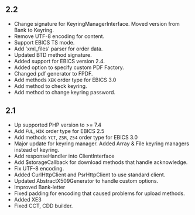 ## 2.2
* Change signature for KeyringManagerInterface. Moved version from Bank to Keyring.
* Remove UTF-8 encoding for content.
* Support EBICS TS mode.
* Add 'xml_files' parser for order data.
* Updated BTD method signature.
* Added support for EBICS version 2.4.
* Added option to specify custom PDF Factory.
* Changed pdf generator to FPDF.
* Add methods `XEK` order type for EBICS 3.0
* Add method to check keyring.
* Add method to change keyring password.

## 2.1

* Up supported PHP version to >= 7.4
* Add `FUL`, `H3K` order type for EBICS 2.5
* Add methods `YCT`, `ZSR`, `Z54` order type for EBICS 3.0
* Major update for keyring manager. Added Array & File keyring managers instead of keyring.
* Add responseHandler into ClientInterface
* Add $storageCallback for download methods that handle acknowledge.
* Fix UTF-8 encoding.
* Added CurlHttpClient and PsrHttpClient to use standard client.
* Updated AbstractX509Generator to handle custom options.
* Improved Bank-letter
* Fixed padding for encoding that caused problems for upload methods.
* Added XE3
* Fixed CCT, CDD builder.
